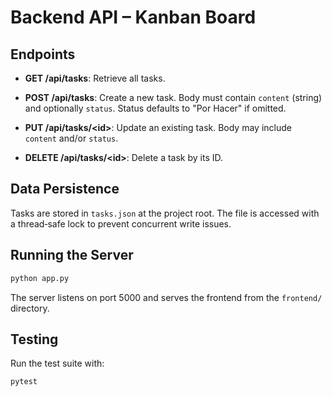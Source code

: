 # Backend API – Kanban Board

## Endpoints

- **GET /api/tasks**: Retrieve all tasks.

- **POST /api/tasks**: Create a new task. Body must contain `content` (string) and optionally `status`. Status defaults to "Por Hacer" if omitted.

- **PUT /api/tasks/&lt;id&gt;**: Update an existing task. Body may include `content` and/or `status`.

- **DELETE /api/tasks/&lt;id&gt;**: Delete a task by its ID.

## Data Persistence

Tasks are stored in `tasks.json` at the project root. The file is accessed with a thread‑safe lock to prevent concurrent write issues.

## Running the Server

```bash
python app.py
```
The server listens on port 5000 and serves the frontend from the `frontend/` directory.

## Testing

Run the test suite with:

`pytest`